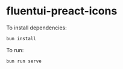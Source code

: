 # fluentui-preact-icons

To install dependencies:

```bash
bun install
```

To run:

```bash
bun run serve
```
